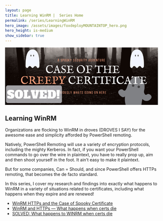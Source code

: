 ```yaml
---
layout: page
title: Learning WinRM |  Series Home
permalink: /series/LearningWinRM
hero_image: /assets/images/foxdeployMOUNTAINTOP_hero.png
hero_height: is-medium
show_sidebar: true
---
```


![Depicts many scary ghosts and states 'PowerShell and WinRM Certificates](images/the-case-of-the-ghost-certificate-p2.png)

## Learning WinRM


Organizations are flocking to WinRM in droves (DROVES I SAY) for the awesome ease and simplicity afforded by PowerShell remoting.

Natively, PowerShell Remoting will use a variety of encryption protocols, including the mighty Kerberos.  In fact, if you want your PowerShell commands to go over the wire in plaintext, you have to really prop up, aim and then shoot yourself in the foot.  It ain’t easy to make it plaintext.

But for some companies, Can = Should, and since PowerShell offers HTTPs remoting, that becomes the de facto standard.

In this series, I cover my research and findings into exactly what happens to WinRM in a variety of situations related to certificates, including what happens when they expire and are renewed!

* [WinRM HTTPs and the Case of Spooky Certificate](/2016/09/16/winrm-https-and-the-case-of-ghost-certificate)
* [WinRM and HTTPs — What happens when certs die](/2016/09/13/winrm-and-https-what-happens-when-certs-die)
* [SOLVED: What happens to WINRM when certs die](/2017/01/13/solved-what-happens-to-winrm-when-certs-die)